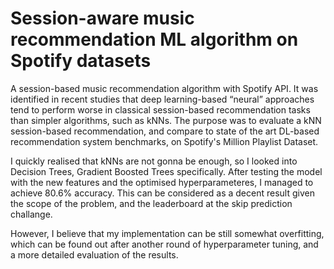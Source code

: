 
# Session-aware music recommendation ML algorithm on Spotify datasets

A session-based music recommendation algorithm with Spotify API. It was identified in recent studies that deep learning-based “neural” approaches tend to perform worse in classical session-based recommendation tasks than simpler algorithms, such as kNNs. The purpose was to evaluate a kNN session-based recommendation, and compare to state of the art DL-based recommendation system benchmarks, on Spotify's Million Playlist Dataset. 

I quickly realised that kNNs are not gonna be enough, so I looked into Decision Trees, Gradient Boosted Trees specifically. After testing the model with the new features and the optimised hyperparameteres, I managed to achieve 80.6% accuracy. This can be considered as a decent result given the scope of the problem, and the leaderboard at the skip prediction challange.

However, I believe that my implementation can be still somewhat overfitting, which can be found out after another round of hyperparameter tuning, and a more detailed evaluation of the results.
